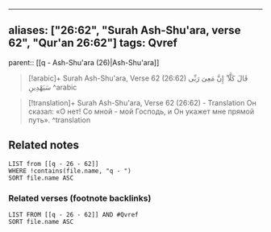 
---
aliases: ["26:62", "Surah Ash-Shu'ara, verse 62", "Qur'an 26:62"]
tags: Qvref
---

parent:: [[q - Ash-Shu'ara (26)|Ash-Shu'ara]]

> [!arabic]+ Surah Ash-Shu'ara, Verse 62 (26:62)
> <span class="quran-arabic">قَالَ كَلَّآ ۖ إِنَّ مَعِىَ رَبِّى سَيَهْدِينِ</span>
^arabic

> [!translation]+ Surah Ash-Shu'ara, Verse 62 (26:62) - Translation
> Он сказал: «О нет! Со мной - мой Господь, и Он укажет мне прямой путь».
^translation



## Related notes
```dataview
LIST from [[q - 26 - 62]]
WHERE !contains(file.name, "q - ")
SORT file.name ASC
```

### Related verses (footnote backlinks)
```dataview
LIST FROM [[q - 26 - 62]] AND #Qvref
SORT file.name ASC
```

